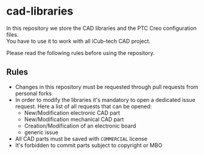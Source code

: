 # cad-libraries
In this repository we store the CAD libraries and the PTC Creo configuration files.   
You have to use it to work with all iCub-tech CAD project.  

Please read the following rules before using the repository.

## Rules
- Changes in this repository must be requested through pull requests from personal forks
- In order to modify the libraries it's mandatory to open a dedicated issue request. Here a list of all requests that can be opened:
  - New/Modification electronic CAD part
  - New/Modification mechanical CAD part
  - Creation/Modification of an electronic board
  - generic issue
- All CAD parts must be saved with `COMMERCIAL` license
- It's forbidden to commit parts subject to copyright or MBO
